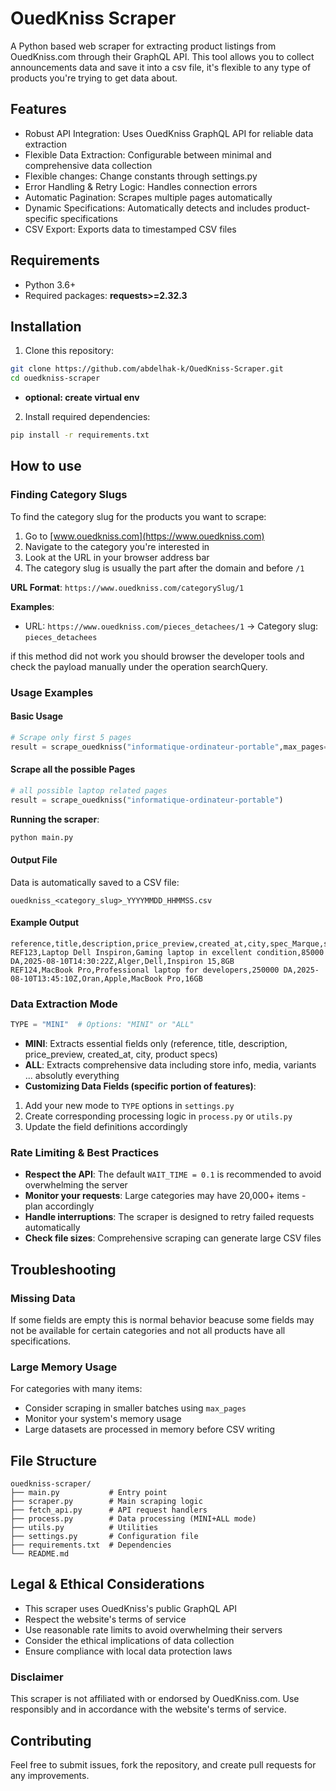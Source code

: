 # OuedKniss Scraper
A Python based web scraper for extracting product listings from OuedKniss.com through their GraphQL API. This tool allows you to collect announcements data and save it into a csv file, it's flexible to any type of products you're trying to get data about.

## Features

- Robust API Integration: Uses OuedKniss GraphQL API for reliable data extraction
- Flexible Data Extraction: Configurable between minimal and comprehensive data collection
- Flexible changes: Change constants through settings.py 
- Error Handling & Retry Logic: Handles connection errors
- Automatic Pagination: Scrapes multiple pages automatically
- Dynamic Specifications: Automatically detects and includes product-specific specifications
- CSV Export: Exports data to timestamped CSV files


## Requirements

- Python 3.6+
- Required packages: **requests>=2.32.3**

## Installation

1. Clone this repository:
```bash
git clone https://github.com/abdelhak-k/OuedKniss-Scraper.git
cd ouedkniss-scraper
```

* **optional: create virtual env**

2. Install required dependencies:
```bash
pip install -r requirements.txt
```

## How to use

### Finding Category Slugs

To find the category slug for the products you want to scrape:

1. Go to [www.ouedkniss.com](https://www.ouedkniss.com)
2. Navigate to the category you're interested in
3. Look at the URL in your browser address bar
4. The category slug is usually the part after the domain and before `/1`

**URL Format**: `https://www.ouedkniss.com/categorySlug/1`

**Examples**:
- URL: `https://www.ouedkniss.com/pieces_detachees/1` → Category slug: `pieces_detachees`

if this method did not work you should browser the developer tools and check the payload manually under the operation searchQuery.


### Usage Examples

#### Basic Usage
```python
# Scrape only first 5 pages
result = scrape_ouedkniss("informatique-ordinateur-portable",max_pages=5)
```

#### Scrape all the possible Pages
```python
# all possible laptop related pages 
result = scrape_ouedkniss("informatique-ordinateur-portable")
```
**Running the scraper**:
```bash
python main.py
```
#### Output File

Data is automatically saved to a CSV file:
```
ouedkniss_<category_slug>_YYYYMMDD_HHMMSS.csv
```
#### Example Output

```csv
reference,title,description,price_preview,created_at,city,spec_Marque,spec_Modèle,spec_RAM
REF123,Laptop Dell Inspiron,Gaming laptop in excellent condition,85000 DA,2025-08-10T14:30:22Z,Alger,Dell,Inspiron 15,8GB
REF124,MacBook Pro,Professional laptop for developers,250000 DA,2025-08-10T13:45:10Z,Oran,Apple,MacBook Pro,16GB
```



### Data Extraction Mode
```python
TYPE = "MINI"  # Options: "MINI" or "ALL"
```

- **MINI**: Extracts essential fields only (reference, title, description, price_preview, created_at, city, product specs)
- **ALL**: Extracts comprehensive data including store info, media, variants ... absolutly everything
- **Customizing Data Fields (specific portion of features)**:
1. Add your new mode to `TYPE` options in `settings.py`
2. Create corresponding processing logic in `process.py` or `utils.py`
3. Update the field definitions accordingly



### Rate Limiting & Best Practices

- **Respect the API**: The default `WAIT_TIME = 0.1` is recommended to avoid overwhelming the server
- **Monitor your requests**: Large categories may have 20,000+ items - plan accordingly
- **Handle interruptions**: The scraper is designed to retry failed requests automatically
- **Check file sizes**: Comprehensive scraping can generate large CSV files



## Troubleshooting
### Missing Data
If some fields are empty this is normal behavior beacuse some fields may not be available for certain categories and not all products have all specifications. 

### Large Memory Usage
For categories with many items:
- Consider scraping in smaller batches using `max_pages`
- Monitor your system's memory usage
- Large datasets are processed in memory before CSV writing

## File Structure

```
ouedkniss-scraper/
├── main.py           # Entry point
├── scraper.py        # Main scraping logic
├── fetch_api.py      # API request handlers
├── process.py        # Data processing (MINI+ALL mode)
├── utils.py          # Utilities
├── settings.py       # Configuration file
├── requirements.txt  # Dependencies
└── README.md       
```



## Legal & Ethical Considerations

- This scraper uses OuedKniss's public GraphQL API
- Respect the website's terms of service
- Use reasonable rate limits to avoid overwhelming their servers
- Consider the ethical implications of data collection
- Ensure compliance with local data protection laws
### Disclaimer

This scraper is not affiliated with or endorsed by OuedKniss.com. Use responsibly and in accordance with the website's terms of service.

## Contributing

Feel free to submit issues, fork the repository, and create pull requests for any improvements.

